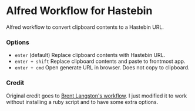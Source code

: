 Alfred Workflow for Hastebin
===============

Alfred workflow to convert clipboard contents to a Hastebin URL.

### Options

- `enter` (default) Replace clipboard contents with Hastebin URL.
- `enter + shift`  Replace clipboard contents and paste to frontmost app.
- `enter + cmd` Open generate URL in browser. Does not copy to clipboard.

### Credit

Original credit goes to [Brent Langston's workflow](https://github.com/brentley/alfred-workflows/tree/master/hastebin). I just modified it to work without
installing a ruby script and to have some extra options.
